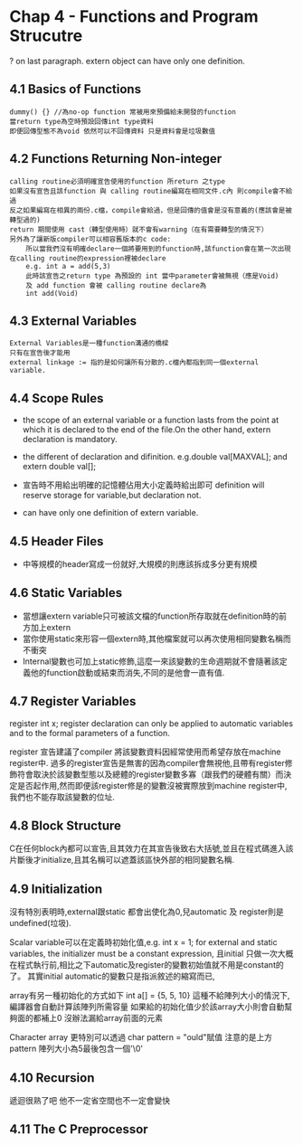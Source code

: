 # Chap 4 - Functions and Program Strucutre

? on last paragraph.
extern object can have only one definition.

## 4.1 Basics of Functions
    dummy() {} //為no-op function 常被用來預備給未開發的function
    當return type為空時預設回傳int type資料
    即便回傳型態不為void 依然可以不回傳資料 只是資料會是垃圾數值

## 4.2 Functions Returning Non-integer
    calling routine必須明確宣告使用的function 所return 之type
    如果沒有宣告且該function 與 calling routine編寫在相同文件.c內 則compile會不給過
    反之如果編寫在相異的兩份.c檔，compile會給過，但是回傳的值會是沒有意義的(應該會是被轉型過的)
    return 期間使用 cast（轉型使用時）就不會有warning（在有需要轉型的情況下）
    另外為了讓新版compiler可以相容舊版本的c code:
        所以當我們沒有明確declare一個將要用到的function時,該function會在第一次出現在calling routine的expression裡被declare
        e.g. int a = add(5,3)
        此時該宣告之return type 為預設的 int 當中parameter會被無視（應是Void)
        及 add function 會被 calling routine declare為
        int add(Void) 

## 4.3 External Variables
    External Variables是一種function溝通的橋樑
    只有在宣告後才能用
    external linkage := 指的是如何讓所有分散的.c檔內都指到同一個external variable.
    
## 4.4 Scope Rules
* the scope of an external variable or a function lasts from the point at which it is declared to the end of the file.On the other hand, extern declaration is mandatory.
* the different of declaration and difinition.
e.g.double val[MAXVAL]; and extern double val[];
* 宣告時不用給出明確的記憶體佔用大小定義時給出即可
definition will reserve storage for variable,but declaration not.

* can have only one definition of extern variable.

## 4.5 Header Files
* 中等規模的header寫成一份就好,大規模的則應該拆成多分更有規模

## 4.6 Static Variables
* 當想讓extern variable只可被該文檔的function所存取就在definition時的前方加上extern
* 當你使用static來形容一個extern時,其他檔案就可以再次使用相同變數名稱而不衝突
* Internal變數也可加上static修飾,這麼一來該變數的生命週期就不會隨著該定義他的function啟動或結束而消失,不同的是他會一直有值.

## 4.7 Register Variables
register int x;
register declaration can only be applied to automatic variables and to the formal parameters of a function.

register 宣告建議了compiler 將該變數資料因經常使用而希望存放在machine register中.
過多的register宣告是無害的因為compiler會無視他,且帶有register修飾符會取決於該變數型態以及總體的register變數多寡（跟我們的硬體有關）而決定是否起作用,然而即便該register修是的變數沒被實際放到machine register中,我們也不能存取該變數的位址.

## 4.8 Block Structure
C在任何block內都可以宣告,且其效力在其宣告後致右大括號,並且在程式碼進入該片斷後才initialize,且其名稱可以遮蓋該區快外部的相同變數名稱.

## 4.9 Initialization

沒有特別表明時,external跟static 都會出使化為0,兒automatic 及 register則是undefined(垃圾).

Scalar variable可以在定義時初始化值,e.g. int x = 1;
for external and static variables, the initializer must be a constant expression, 且initial 只做一次大概在程式執行前,相比之下automatic及register的變數初始值就不用是constant的了。
其實initial automatic的變數只是指派敘述的縮寫而已,

array有另一種初始化的方式如下
    int a[] = {5, 5, 10}
這種不給陣列大小的情況下,編譯器會自動計算該陣列所需容量
如果給的初始化值少於該array大小則會自動幫夠面的都補上0
沒辦法漏給array前面的元素

Character array 更特別可以透過
char pattern = "ould"賦值
注意的是上方pattern 陣列大小為5最後包含一個'\0'

## 4.10 Recursion
遞迴很熟了吧
他不一定省空間也不一定會變快

## 4.11 The C Preprocessor

